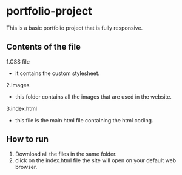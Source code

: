 # portfolio-project
This is a basic portfolio project that is fully responsive.

## Contents of the file
1.CSS file
 - it contains the custom stylesheet.
 
2.Images
 - this folder contains all the images that are used in the website.

3.index.html
 - this file is the main html file containing the html coding.
 
## How to run
1. Download all the files in the same folder.
2. click on the index.html file the site will open on your default web browser.
